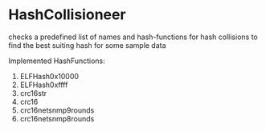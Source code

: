 HashCollisioneer
================

checks a predefined list of names and hash-functions for hash collisions to find the best suiting hash for some sample data


Implemented HashFunctions:
1. ELFHash0x10000
2. ELFHash0xffff
3. crc16str
4. crc16
5. crc16netsnmp9rounds
5. crc16netsnmp8rounds